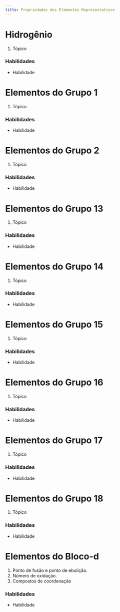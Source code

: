 ```yaml
---
title: Propriedades dos Elementos Representativos
---
```


# Hidrogênio

1. Tópico

### Habilidades

- Habilidade

# Elementos do Grupo 1

1. Tópico

### Habilidades

- Habilidade

# Elementos do Grupo 2

1. Tópico

### Habilidades

- Habilidade

# Elementos do Grupo 13

1. Tópico

### Habilidades

- Habilidade

# Elementos do Grupo 14

1. Tópico

### Habilidades

- Habilidade

# Elementos do Grupo 15

1. Tópico

### Habilidades

- Habilidade

# Elementos do Grupo 16

1. Tópico

### Habilidades

- Habilidade

# Elementos do Grupo 17

1. Tópico

### Habilidades

- Habilidade

# Elementos do Grupo 18

1. Tópico

### Habilidades

- Habilidade

# Elementos do Bloco-d

1. Ponto de fusão e ponto de ebulição.
2. Número de oxidação.
3. Compostos de coordenação

### Habilidades

- Habilidade


